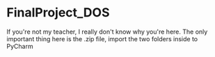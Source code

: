 # FinalProject_DOS
If you're not my teacher, I really don't know why you're here.  The only important thing here is the .zip file, import the two folders inside to PyCharm
